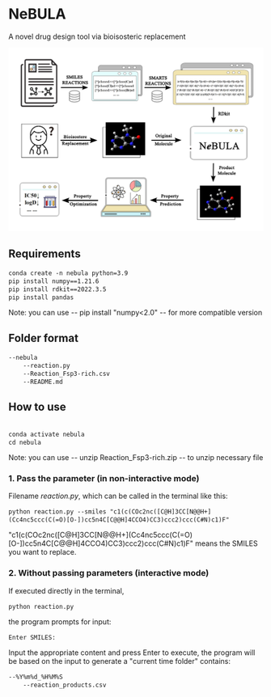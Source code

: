 # NeBULA
A novel drug design tool via bioisosteric replacement

![image](https://github.com/xinh03/NeBULA/blob/main/Figure_github.png)

<h2>Requirements</h2>
<pre><code>conda create -n nebula python=3.9
pip install numpy==1.21.6
pip install rdkit==2022.3.5
pip install pandas</code></pre>
<p>Note: you can use -- pip install "numpy<2.0" -- for more compatible version</p>

<h2>Folder format</h2>
<pre><code>--nebula
    --reaction.py
    --Reaction_Fsp3-rich.csv
    --README.md</code></pre>

<h2>How to use</h2>
<pre><code>
conda activate nebula
cd nebula
</code></pre>
<p>Note: you can use -- unzip Reaction_Fsp3-rich.zip -- to unzip necessary file</p>

<h3>1. Pass the parameter (in non-interactive mode)</h3>
<p>Filename <em>reaction.py</em>, which can be called in the terminal like this:</p>
<pre><code>python reaction.py --smiles "c1(c(COc2nc([C@H]3CC[N@@H+](Cc4nc5ccc(C(=O)[O-])cc5n4C[C@@H]4CCO4)CC3)ccc2)ccc(C#N)c1)F"</code></pre>
<p>"c1(c(COc2nc([C@H]3CC[N@@H+](Cc4nc5ccc(C(=O)[O-])cc5n4C[C@@H]4CCO4)CC3)ccc2)ccc(C#N)c1)F" means the SMILES you want to replace.</p>

<h3>2. Without passing parameters (interactive mode)</h3>
<p>If executed directly in the terminal,</p>
<pre><code>python reaction.py</code></pre>
<p>the program prompts for input:</p>
<pre><code>Enter SMILES:</code></pre>
<p>Input the appropriate content and press Enter to execute, the program will be based on the input to generate a "current time folder" contains: </p>
<pre><code>--%Y%m%d_%H%M%S
    --reaction_products.csv</code></pre>

